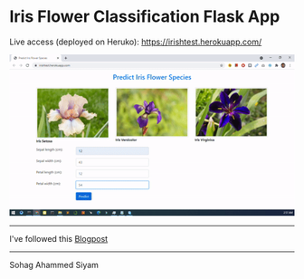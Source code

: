 # Iris Flower Classification Flask App

Live access (deployed on Heruko): https://irishtest.herokuapp.com/

![app gif](https://github.com/espSiyam/HerukoApp/blob/main/app.gif?raw=true)

---
I've followed this [Blogpost](https://medium.com/@nutanbhogendrasharma/deploy-machine-learning-model-with-flask-on-heroku-cd079b692b1d)

---
Sohag Ahammed Siyam
